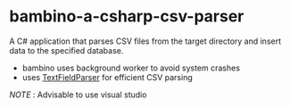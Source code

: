 # bambino-a-csharp-csv-parser

A C# application that parses CSV files from the target directory and insert data to the specified database.
- bambino uses background worker to avoid system crashes
- uses [TextFieldParser](https://msdn.microsoft.com/en-us/library/microsoft.visualbasic.fileio.textfieldparser(v=vs.110).aspx) for efficient CSV parsing

*NOTE* : Advisable to use visual studio


